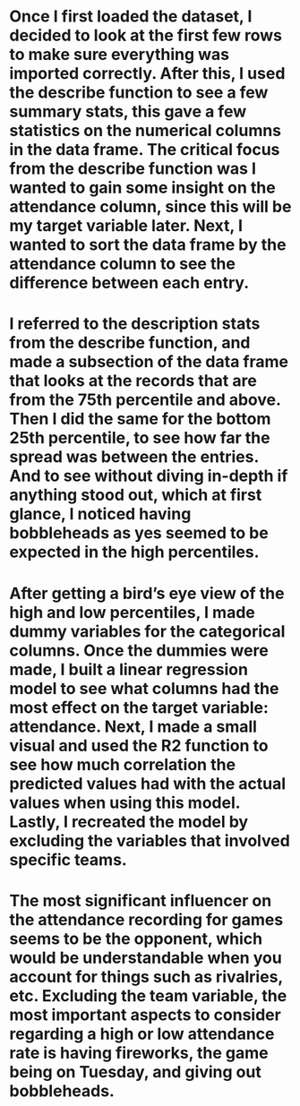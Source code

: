 
# Once I first loaded the dataset, I decided to look at the first few rows to make sure everything was imported correctly. After this, I used the describe function to see a few summary stats, this gave a few statistics on the numerical columns in the data frame. The critical focus from the describe function was I wanted to gain some insight on the attendance column, since this will be my target variable later. Next, I wanted to sort the data frame by the attendance column to see the difference between each entry.

# I referred to the description stats from the describe function, and made a subsection of the data frame that looks at the records that are from the 75th percentile and above. Then I did the same for the bottom 25th percentile, to see how far the spread was between the entries. And to see without diving in-depth if anything stood out, which at first glance, I noticed having bobbleheads as yes seemed to be expected in the high percentiles.

# After getting a bird’s eye view of the high and low percentiles, I made dummy variables for the categorical columns. Once the dummies were made, I built a linear regression model to see what columns had the most effect on the target variable: attendance. Next, I made a small visual and used the R2 function to see how much correlation the predicted values had with the actual values when using this model. Lastly, I recreated the model by excluding the variables that involved specific teams.

# The most significant influencer on the attendance recording for games seems to be the opponent, which would be understandable when you account for things such as rivalries, etc. Excluding the team variable, the most important aspects to consider regarding a high or low attendance rate is having fireworks, the game being on Tuesday, and giving out bobbleheads.
